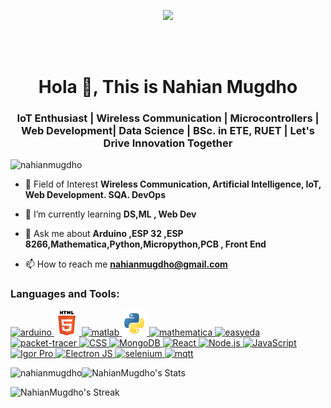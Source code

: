 <p align="center"> <img   src="https://github.com/Anmol-Baranwal/Cool-GIFs-For-GitHub/assets/74038190/8aa99f6c-267d-4977-9cd3-1a4c11675863" width="500"></p>
<br><br>
<h1 align="center">Hola 👋, This is Nahian Mugdho</h1>
<!--<h3 align="center">An Engineering Student from Rajshahi University of Engineering and Technology, Bangladesh</h3>-->
<h3 align="center">IoT Enthusiast | Wireless Communication | Microcontrollers | Web Development| Data Science | BSc. in ETE, RUET | Let's Drive Innovation Together </h3>
<p align="left"> <img src="https://komarev.com/ghpvc/?username=nahianmugdho&label=Profile%20views&color=0e75b6&style=flat" alt="nahianmugdho" /> </p>

- 🔭 Field of Interest **Wireless Communication, Artificial Intelligence, IoT, Web Development. SQA. DevOps**

- 🌱 I’m currently learning **DS,ML , Web Dev**

- 💬 Ask me about **Arduino ,ESP 32 ,ESP 8266,Mathematica,Python,Micropython,PCB , Front End**

- 📫 How to reach me **nahianmugdho@gmail.com**


<p align="left">
</p>

<h3 align="left">Languages and Tools:</h3>
<p align="left"> <a href="https://www.arduino.cc/" target="_blank" rel="noreferrer"> <img src="https://cdn.worldvectorlogo.com/logos/arduino-1.svg" alt="arduino" width="40" height="40"/> </a> <a href="https://www.w3.org/html/" target="_blank" rel="noreferrer"> <img src="https://raw.githubusercontent.com/devicons/devicon/master/icons/html5/html5-original-wordmark.svg" alt="html5" width="40" height="40"/> </a> <a href="https://www.mathworks.com/" target="_blank" rel="noreferrer"> <img src="https://upload.wikimedia.org/wikipedia/commons/2/21/Matlab_Logo.png" alt="matlab" width="40" height="40"/> </a> <a href="https://www.python.org" target="_blank" rel="noreferrer"> <img src="https://raw.githubusercontent.com/devicons/devicon/master/icons/python/python-original.svg" alt="python" width="40" height="40"/> </a>  <a href="https://www.wolfram.com/mathematica/" target="_blank" rel="noreferrer"> <img src="https://upload.wikimedia.org/wikipedia/commons/2/20/Mathematica_Logo.svg" alt="mathematica" width="40" height="40"/> </a></a><a href="https://easyeda.com/" target="_blank" rel="noreferrer"> <img src="https://easyeda.com/images/easyeda-thumbnail.png?id=d5ed1fe5930602975df1" alt="easyeda" width="40" height="40"/> </a>
</a><a href="https://www.netacad.com/courses/packet-tracer" target="_blank" rel="noreferrer"> <img src="https://hurbad.com/wp-content/uploads/2021/12/Cisco-Packet-Tracer.png" alt="packet-tracer" width="40" height="40"/> </a>
<a href="https://tailwindcss.com/" target="_blank" rel="noreferrer"> <img src="https://upload.wikimedia.org/wikipedia/commons/d/d5/Tailwind_CSS_Logo.svg" alt="CSS" width="40" height="40"/> </a>
<!-- MongoDB -->
<a href="https://www.mongodb.com/" target="_blank" rel="noreferrer">
  <img src="https://www.vectorlogo.zone/logos/mongodb/mongodb-icon.svg" alt="MongoDB" width="40" height="40"/>
</a>

<!-- React -->
<a href="https://reactjs.org/" target="_blank" rel="noreferrer">
  <img src="https://upload.wikimedia.org/wikipedia/commons/a/a7/React-icon.svg" alt="React" width="40" height="40"/>
</a>

<!-- Node.js -->
<a href="https://nodejs.org/" target="_blank" rel="noreferrer">
  <img src="https://upload.wikimedia.org/wikipedia/commons/d/d9/Node.js_logo.svg" alt="Node.js" width="40" height="40"/>
</a>

<!-- Igor Pro -->
<!-- JavaScript -->
<a href="https://developer.mozilla.org/en-US/docs/Web/JavaScript" target="_blank" rel="noreferrer">
  <img src="https://upload.wikimedia.org/wikipedia/commons/6/6a/JavaScript-logo.png" alt="JavaScript" width="40" height="40"/>
</a>

<!-- Igor Pro -->
<a href="https://www.wavemetrics.com/" target="_blank" rel="noreferrer">
  <img src="https://www.additive-net.de/images/software/waveMetrics/igorpro/v8/igorpro_v8_logo.png" alt="Igor Pro" width="60" height="40"/>
</a>

<a href="https://www.electronjs.org/" target="_blank" rel="noreferrer">
  <img src="https://pbs.twimg.com/profile_images/730268134460903424/8WOgriUU_400x400.jpg" alt="Electron JS" width="40" height="40"/>
</a>
<a href="https://www.selenium.dev/" target="_blank" rel="noreferrer">
  <img src="https://upload.wikimedia.org/wikipedia/commons/d/d5/Selenium_Logo.png" alt="selenium" width="40" height="40"/>
</a>
  
 <!-- <a href="https://ifttt.com/" target="_blank" rel="noreferrer"> <img src="https://www.vectorlogo.zone/logos/ifttt/ifttt-ar21.svg" alt="ifttt" width="40" height="40"/> </a> -->
  
  
<!--   <a href="https://seaborn.pydata.org/" target="_blank" rel="noreferrer"> <img src="https://seaborn.pydata.org/_images/logo-mark-lightbg.svg" alt="seaborn" width="40" height="40"/> </a> -->
 
<!--   </a><a href="https://micropython.org/" target="_blank" rel="noreferrer"> <img src="https://upload.wikimedia.org/wikipedia/commons/a/a7/MicroPython_new_logo.svg" alt="micropython" width="40" height="40"/> </a> -->
<a href="https://mqtt.org/" target="_blank" rel="noreferrer">
  <img src="https://upload.wikimedia.org/wikipedia/commons/e/e0/Mqtt-hor.svg" alt="mqtt" width="120" height="620"/>
</a>
  

</p>

<p><img align="left" src="https://github-readme-stats.vercel.app/api/top-langs?username=nahianmugdho&show_icons=true&locale=en&layout=compact" alt="nahianmugdho" /></p>

![NahianMugdho's Stats](https://github-readme-stats.vercel.app/api?username=NahianMugdho&theme=vue-dark&show_icons=true&hide_border=true&count_private=true)

![NahianMugdho's Streak](https://github-readme-streak-stats.herokuapp.com/?user=NahianMugdho&theme=vue-dark&hide_border=true)
<!--<p>&nbsp;<img align="center" src="https://github-readme-stats.vercel.app/api?username=nahianmugdho&show_icons=true&locale=en" alt="nahianmugdho" /></p>

<p><img align="center" src="https://github-readme-streak-stats.herokuapp.com/?user=nahianmugdho&" alt="nahianmugdho" /></p> 
